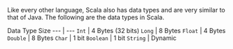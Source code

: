 Like every other language, Scala also has data types and are very similar to that of Java. The following are the data types in Scala.

Data Type	Size
--- | ---
`Int` | 4 Bytes (32 bits)
`Long` | 8 Bytes
`Float` | 4 Bytes
`Double` | 8 Bytes
`Char` | 1 bit
`Boolean` | 1 bit
`String` | Dynamic

